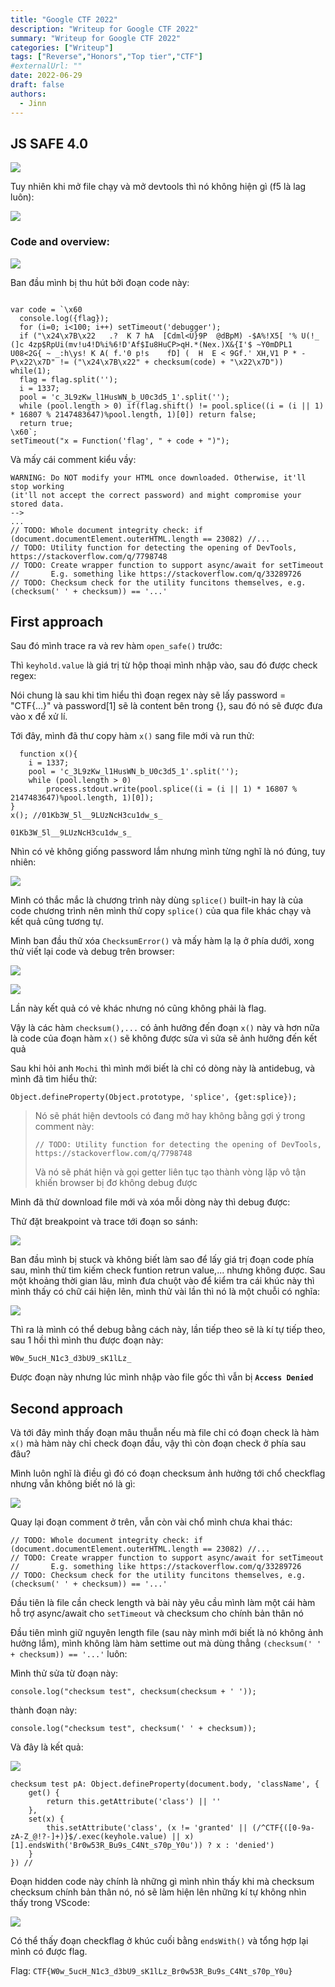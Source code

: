 ```yaml
---
title: "Google CTF 2022"
description: "Writeup for Google CTF 2022"
summary: "Writeup for Google CTF 2022"
categories: ["Writeup"]
tags: ["Reverse","Honors","Top tier","CTF"]
#externalUrl: ""
date: 2022-06-29
draft: false
authors:
  - Jinn
---
```


## JS SAFE 4.0 
![](https://i.imgur.com/HhKIUby.png)

Tuy nhiên khi mở file chạy và mở devtools thì nó không hiện gì (f5 là lag luôn):

![](https://i.imgur.com/jCyShIZ.png)

### Code and overview:

![](https://i.imgur.com/I6F9D7k.png)

Ban đầu mình bị thu hút bởi đoạn code này:

```javascript=

var code = `\x60
  console.log({flag}); 
  for (i=0; i<100; i++) setTimeout('debugger');
  if ("\x24\x7B\x22   .?  K 7 hA  [Cdml<U}9P  @dBpM) -$A%!X5[ '% U(!_ (]c 4zp$RpUi(mv!u4!D%i%6!D'Af$Iu8HuCP>qH.*(Nex.)X&{I'$ ~Y0mDPL1 U08<2G{ ~ _:h\ys! K A( f.'0 p!s    fD] (  H  E < 9Gf.' XH,V1 P * -P\x22\x7D" != ("\x24\x7B\x22" + checksum(code) + "\x22\x7D")) while(1);
  flag = flag.split('');
  i‍ = 1337;
  pool = 'c_3L9zKw_l1HusWN_b_U0c3d5_1'.split('');
  while (pool.length > 0) if(flag.shift() != pool.splice((i = (i || 1) * 16807 % 2147483647)%pool.length, 1)[0]) return false;
  return true;
\x60`;
setTimeout("x = Function('flag', " + code + ")");  
```
Và mấy cái comment kiểu vầy:

```
WARNING: Do NOT modify your HTML once downloaded. Otherwise, it'll stop working
(it'll not accept the correct password) and might compromise your stored data.
-->
...
// TODO: Whole document integrity check: if (document.documentElement.outerHTML.length == 23082) //...
// TODO: Utility function for detecting the opening of DevTools, https://stackoverflow.com/q/7798748
// TODO: Create wrapper function to support async/await for setTimeout
//       E.g. something like https://stackoverflow.com/q/33289726
// TODO: Checksum check for the utility funcitons themselves, e.g. (checksum(' ' + checksum)) == '...'
```

## First approach


Sau đó mình trace ra và rev hàm `open_safe()` trước:

Thì `keyhold.value` là giá trị từ hộp thoại mình nhập vào, sau đó được check regex:

Nói chung là sau khi tìm hiểu thì đoạn regex này sẽ lấy password = "CTF{...}" và password[1] sẽ là content bên trong {}, sau đó nó sẽ được đưa vào x để xử lí.

Tới đây, mình đã thư copy hàm `x()` sang file mới và run thử:

```javascript=
  function x(){ 
    i = 1337;
    pool = 'c_3L9zKw_l1HusWN_b_U0c3d5_1'.split('');
    while (pool.length > 0) 
        process.stdout.write(pool.splice((i = (i || 1) * 16807 % 2147483647)%pool.length, 1)[0]);
}
x(); //01Kb3W_5l__9LUzNcH3cu1dw_s_
```
`01Kb3W_5l__9LUzNcH3cu1dw_s_`

Nhìn có vẻ không giống password lắm nhưng mình từng nghĩ là nó đúng, tuy nhiên:

![](https://i.imgur.com/aqgYFVF.png)

Mình có thắc mắc là chương trình này dùng `splice()` built-in hay là của code chương trình nên mình thử copy `splice()` của qua file khác chạy và kết quả cũng tương tự.  

Mình ban đầu thử xóa `ChecksumError()` và mấy hàm lạ lạ ở phía dưới, xong thử viết lại code và debug trên browser:

![](https://i.imgur.com/3XFTNlA.png)

![](https://i.imgur.com/7UNUgB2.png)

Lần này kết quả có vẻ khác nhưng nó cũng không phải là flag.

Vậy là các hàm `checksum(),...` có ảnh hưởng đến đoạn `x()` này và hơn nữa là code của đoạn hàm `x()` sẽ không được sửa vì sửa sẽ ảnh hưởng đến kết quả

Sau khi hỏi anh `Mochi` thì mình mới biết là chỉ có dòng này là antidebug, và mình đã tìm hiểu thử:



```javascript=
Object.defineProperty(Object.prototype, 'splice', {get:splice});
```
> Nó sẽ phát hiện devtools có đang mở hay không bằng gợi ý trong comment này:
>
>`// TODO: Utility function for detecting the opening of DevTools, https://stackoverflow.com/q/7798748`
>
> Và nó sẽ phát hiện và gọi getter liên tục tạo thành vòng lặp vô tận khiến browser bị đơ không debug được



Mình đã thử download file mới và xóa mỗi dòng này thì debug được:

Thử đặt breakpoint và trace tới đoạn so sánh:

![](https://i.imgur.com/fodvvZR.png)

Ban đầu mình bị stuck và không biết làm sao để lấy giá trị đoạn code phía sau, mình thử tìm kiếm check funtion retrun value,... nhưng không được. Sau một khoảng thời gian lâu, mình đưa chuột vào để kiểm tra cái khúc này thì mình thấy có chữ cái hiện lên, mình thử vài lần thì nó là một chuỗi có nghĩa:

![](https://i.imgur.com/wN1IQ6z.png)

Thì ra là mình có thể debug bằng cách này, lần tiếp theo sẽ là kí tự tiếp theo, sau 1 hồi thì mình thu được đoạn này:

`W0w_5ucH_N1c3_d3bU9_sK1lLz_`

Được đoạn này nhưng lúc mình nhập vào file gốc thì vẫn bị **`Access Denied`**

## Second approach

Và tới đây mình thấy đoạn mâu thuẫn nếu mà file chỉ có đoạn check là hàm `x()` mà hàm này chỉ check đoạn đầu, vậy thì còn đoạn check ở phía sau đâu?

Mình luôn nghĩ là điều gì đó có đoạn checksum ảnh hưởng tới chổ checkflag nhưng vẫn không biết nó là gì:

![](https://i.imgur.com/89Im5kr.png)

Quay lại đoạn comment ở trên, vẫn còn vài chổ mình chưa khai thác:

```
// TODO: Whole document integrity check: if (document.documentElement.outerHTML.length == 23082) //...
// TODO: Create wrapper function to support async/await for setTimeout
//       E.g. something like https://stackoverflow.com/q/33289726
// TODO: Checksum check for the utility funcitons themselves, e.g. (checksum(' ' + checksum)) == '...'
```
Đầu tiên là file cần check length và bài này yêu cầu mình làm một cái hàm hỗ trợ async/await cho `setTimeout` và checksum cho chính bản thân nó

Đầu tiên mình giữ nguyên length file (sau này mình mới biết là nó không ảnh hưởng lắm), mình không làm hàm settime out mà dùng thẳng `(checksum(' ' + checksum)) == '...'` luôn:

Mình thử sửa từ đoạn này:

`console.log("checksum test", checksum(checksum + ' '));` 

thành đoạn này: 

`console.log("checksum test", checksum(' ' + checksum));` 

Và đây là kết quả:

![](https://i.imgur.com/4bZXq8Z.png)


```javascript=
checksum test pA: Object.defineProperty(document.body, 'className', {
    get() {
        return this.getAttribute('class') || ''
    },
    set(x) {
        this.setAttribute('class', (x != 'granted' || (/^CTF{([0-9a-zA-Z_@!?-]+)}$/.exec(keyhole.value) || x)[1].endsWith('Br0w53R_Bu9s_C4Nt_s70p_Y0u')) ? x : 'denied')
    }
}) //
```
Đoạn hidden code này chính là những gì mình nhìn thấy khi mà checksum checksum chính bản thân nó, nó sẽ làm hiện lên những kí tự không nhìn thấy trong VScode:

![](https://i.imgur.com/M4B3Epm.png)

Có thể thấy đoạn checkflag ở khúc cuối bằng `endsWith()` và tổng hợp lại mình có được flag.

Flag: `CTF{W0w_5ucH_N1c3_d3bU9_sK1lLz_Br0w53R_Bu9s_C4Nt_s70p_Y0u}`